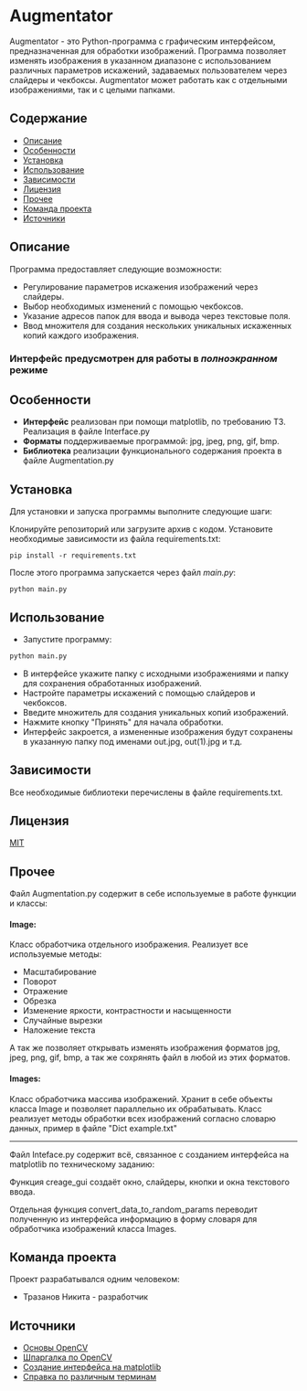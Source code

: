 # Augmentator

Augmentator - это Python-программа с графическим интерфейсом, предназначенная для обработки изображений. Программа
позволяет изменять изображения в указанном диапазоне с использованием различных параметров искажений, задаваемых
пользователем через слайдеры и чекбоксы. Augmentator может работать как с отдельными изображениями, так и с целыми
папками. 

## Содержание
- [Описание](#desc)
- [Особенности](#mircs)
- [Установка](#inst)
- [Использование](#use)
- [Зависимости](#reqs)
- [Лицензия](#lic)
- [Прочее](#other)
- [Команда проекта](#devs)
- [Источники](#source)

## <a id="desc">Описание</a>
Программа предоставляет следующие возможности:

- Регулирование параметров искажения изображений через слайдеры.
- Выбор необходимых изменений с помощью чекбоксов.
- Указание адресов папок для ввода и вывода через текстовые поля.
- Ввод множителя для создания нескольких уникальных искаженных копий каждого изображения.

### **Интерфейс** предусмотрен для работы в *полноэкранном* режиме

## <a id="mircs">Особенности </a>

- **Интерфейс** реализован при помощи matplotlib, по требованию ТЗ. Реализация в файле Interface.py
- **Форматы** поддерживаемые программой: jpg, jpeg, png, gif, bmp.
- **Библиотека** реализации функционального содержания проекта в файле Augmentation.py


## <a id="inst">Установка</a>

Для установки и запуска программы выполните следующие шаги:

Клонируйте репозиторий или загрузите архив с кодом.
Установите необходимые зависимости из файла requirements.txt:

```
pip install -r requirements.txt
```

После этого программа запускается через файл *main.py*:

```Console
python main.py
```

## <a id="use">Использование</a>

- Запустите программу:

```python
python main.py
```
- В интерфейсе укажите папку с исходными изображениями и папку для сохранения обработанных изображений.
- Настройте параметры искажений с помощью слайдеров и чекбоксов.
- Введите множитель для создания уникальных копий изображений.
- Нажмите кнопку "Принять" для начала обработки.
- Интерфейс закроется, а измененные изображения будут сохранены в указанную папку под именами out.jpg, out(1).jpg и т.д.


## <a id="reqs">Зависимости</a>
Все необходимые библиотеки перечислены в файле requirements.txt.

## <a id="lic">Лицензия

[MIT](https://choosealicense.com/licenses/mit/)

## <a id="other">Прочее</a>

Файл Augmentation.py содержит в себе используемые в работе функции и классы:

#### Image:

Класс обработчика отдельного изображения. Реализует все используемые методы:

- Масштабирование
- Поворот
- Отражение
- Обрезка
- Изменение яркости, контрастности и насыщенности
- Случайные вырезки
- Наложение текста 

А так же позволяет открывать изменять изображения форматов jpg, jpeg, png, gif, bmp, а так же сохрянять файл в любой из этих форматов. 

#### Images:

Класс обработчика массива изображений. Хранит в себе объекты класса Image и позволяет параллельно их обрабатывать. Класс реализует методы обработки всех изображений согласно словарю данных, пример в файле "Dict example.txt"

***

Файл Inteface.py содержит всё, связанное с созданием интерфейса на matplotlib по техническому заданию:
 
Функция creage_gui создаёт окно, слайдеры, кнопки и окна текстового ввода. 
 
Отдельная функция convert_data_to_random_params переводит полученную из интерфейса информацию в форму словаря для обработчика изображений класса Images.

## <a id="devs">Команда проекта</a>

Проект разрабатывался одним человеком:

- Тразанов Никита - разработчик

## <a id="source">Источники</a>

- [Основы OpenCV](https://habr.com/ru/articles/678570/)
- [Шпаргалка по OpenCV](https://tproger.ru/translations/opencv-python-guide)
- [Создание интерфейса на matplotlib](https://jenyay.net/Matplotlib/Widgets)
- [Справка по различным терминам](https://chatgpt.com)